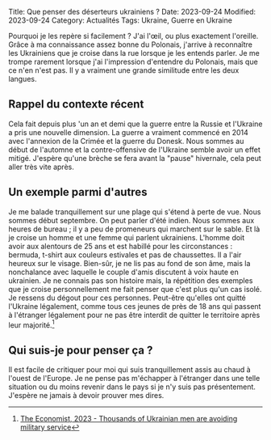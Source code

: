 Title: Que penser des déserteurs ukrainiens ?
Date: 2023-09-24
Modified: 2023-09-24
Category: Actualités
Tags: Ukraine, Guerre en Ukraine

Pourquoi je les repère si facilement ? J'ai l'œil, ou plus exactement 
l'oreille. Grâce à ma connaissance assez 
bonne du Polonais, j'arrive à reconnaître les Ukrainiens que je croise dans 
la rue lorsque je les entends parler. Je me trompe rarement lorsque j'ai 
l'impression d'entendre du Polonais, mais que ce n'en n'est pas. Il y a 
vraiment une grande similitude entre les deux langues.

## Rappel du contexte récent

Cela fait depuis plus 'un an et demi que la guerre entre la Russie et 
l'Ukraine a pris une nouvelle dimension. La guerre a vraiment commencé en 
2014 avec l'annexion de la Crimée et la guerre du Donesk. Nous sommes au 
début de l'automne et la contre-offensive de l'Ukraine semble avoir un 
effet mitigé. J'espère qu'une brèche se fera avant la "pause" hivernale, 
cela peut aller très vite après.

## Un exemple parmi d'autres

Je me balade tranquillement sur une plage qui s'étend à perte de vue. Nous 
sommes début septembre. On peut parler d'été indien. Nous sommes aux heures 
de bureau ; il y a peu de promeneurs qui marchent sur le sable. Et là je 
croise un homme et une femme qui parlent ukrainiens. L'homme doit avoir aux 
alentours de 25 ans et est habillé pour les circonstances : bermuda, 
t-shirt aux couleurs estivales et pas de chaussettes. Il a l'air heureux 
sur le visage. Bien-sûr, je ne lis pas au fond de son âme, mais la 
nonchalance avec laquelle le couple d'amis discutent à voix haute en 
ukrainien. Je ne connais pas son histoire mais, la répétition des exemples 
que je croise personnellement me fait penser que c'est plus qu'un cas isolé.
Je ressens du dégout pour ces personnes. Peut-être qu'elles ont quitté 
l'Ukraine légalement, comme tous ces jeunes de près de 18 ans qui passent à 
l'étranger légalement pour ne pas être interdit de quitter le territoire
après leur majorité.[^1]

## Qui suis-je pour penser ça ?

Il est facile de critiquer pour moi qui suis tranquillement assis au chaud 
à l'ouest de l'Europe. Je ne pense pas m'échapper à l'étranger dans une 
telle situation ou du moins revenir dans le pays si je n'y suis pas 
présentement. J'espère ne jamais à devoir prouver mes dires.

[^1]: [The Economist, 2023 - Thousands of Ukrainian men are avoiding military 
service](https://www.economist.com/europe/2023/08/31/thousands-of-ukrainian-men-are-avoiding-military-service)